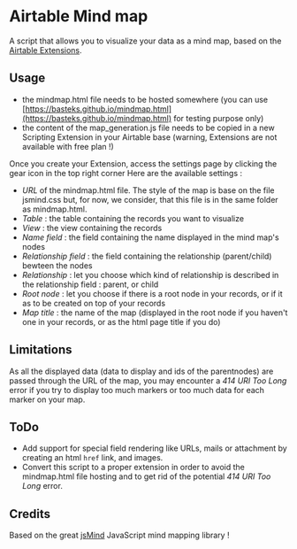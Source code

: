 # Airtable Mind map

A script that allows you to visualize your data as a mind map, based on the [Airtable Extensions](https://support.airtable.com/docs/airtable-extensions-overview).

## Usage
- the mindmap.html file needs to be hosted somewhere (you can use [https://basteks.github.io/mindmap.html](https://basteks.github.io/mindmap.html) for testing purpose only)
- the content of the map_generation.js file needs to be copied in a new Scripting Extension in your Airtable base (warning, Extensions are not available with free plan !)

Once you create your Extension, access the settings page by clicking the gear icon in the top right corner
Here are the available settings :
- *URL* of the mindmap.html file. The style of the map is base on the file jsmind.css but, for now, we consider, that this file is in the same folder as mindmap.html.
- *Table* : the table containing the records you want to visualize
- *View* : the view containing the records
- *Name field* : the field containing the name displayed in the mind map's nodes
- *Relationship field* : the field containing the relationship (parent/child) bewteen the nodes
- *Relationship* : let you choose which kind of relationship is described in the relationship field : parent, or child
- *Root node* : let you choose if there is a root node in your records, or if it as to be created on top of your records
- *Map title* : the name of the map (displayed in the root node if you haven't one in your records, or as the html page title if you do)

## Limitations
As all the displayed data (data to display and ids of the parentnodes) are passed through the URL of the map, you may encounter a _414 URI Too Long_ error if you try to display too much markers or too much data for each marker on your map.

## ToDo
- Add support for special field rendering like URLs, mails or attachment by creating an html `href` link, and images.
- Convert this script to a proper extension in order to avoid the mindmap.html file hosting and to get rid of the potential _414 URI Too Long_ error.

## Credits
Based on the great [jsMind](https://github.com/hizzgdev/jsmind) JavaScript mind mapping library !

